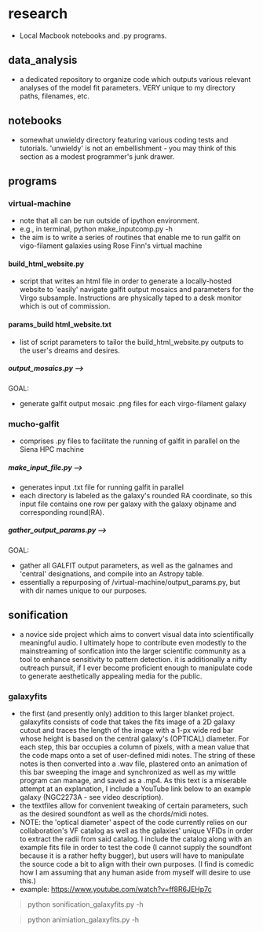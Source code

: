 # research
- Local Macbook notebooks and .py programs.

## data_analysis
- a dedicated repository to organize code which outputs various relevant analyses of the model fit parameters. VERY unique to my directory paths, filenames, etc.

## notebooks
- somewhat unwieldy directory featuring various coding tests and tutorials. 'unwieldy' is not an embellishment - you may think of this section as a modest programmer's junk drawer.

## programs

### virtual-machine
- note that all can be run outside of ipython environment. 
- e.g., in terminal, python make_inputcomp.py -h 
- the aim is to write a series of routines that enable me to run galfit on vigo-filament galaxies using Rose Finn's virtual machine

#### build_html_website.py
- script that writes an html file in order to generate a locally-hosted website to 'easily' navigate galfit output mosaics and parameters for the Virgo subsample. Instructions are physically taped to a desk monitor which is out of commission. 

#### params_build html_website.txt
- list of script parameters to tailor the build_html_website.py outputs to the user's dreams and desires.

##### output_mosaics.py -->
GOAL: 
- generate galfit output mosaic .png files for each virgo-filament galaxy 

### mucho-galfit
- comprises .py files to facilitate the running of galfit in parallel on the Siena HPC machine

##### make_input_file.py -->
- generates input .txt file for running galfit in parallel 
- each directory is labeled as the galaxy's rounded RA coordinate, so this input file contains one row per galaxy with the galaxy objname and corresponding round(RA). 

##### gather_output_params.py -->
GOAL:
- gather all GALFIT output parameters, as well as the galnames and 'central' designations, and compile into an Astropy table. 
- essentially a repurposing of /virtual-machine/output_params.py, but with dir names unique to our purposes. 





## sonification
- a novice side project which aims to convert visual data into scientifically meaningful audio. I ultimately hope to contribute even modestly to the mainstreaming of sonfication into the larger scientific community as a tool to enhance sensitivity to pattern detection. it is additionally a nifty outreach pursuit, if I ever become proficient enough to manipulate code to generate aesthetically appealing media for the public.

### galaxyfits
- the first (and presently only) addition to this larger blanket project. galaxyfits consists of code that takes the fits image of a 2D galaxy cutout and traces the length of the image with a 1-px wide red bar whose height is based on the central galaxy's (OPTICAL) diameter. For each step, this bar occupies a column of pixels, with a mean value that the code maps onto a set of user-defined midi notes. The string of these notes is then converted into a .wav file, plastered onto an animation of this bar sweeping the image and synchronized as well as my wittle program can manage, and saved as a .mp4. As this text is a miserable attempt at an explanation, I include a YouTube link below to an example galaxy (NGC2273A - see video description).
- the textfiles allow for convenient tweaking of certain parameters, such as the desired soundfont as well as the chords/midi notes. 
- NOTE: the 'optical diameter' aspect of the code currently relies on our collaboration's VF catalog as well as the galaxies' unique VFIDs in order to extract the radii from said catalog. I include the catalog along with an example fits file in order to test the code (I cannot supply the soundfont because it is a rather hefty bugger), but users will have to manipulate the source code a bit to align with their own purposes. (I find is comedic how I am assuming that any human aside from myself will desire to use this.)
- example: https://www.youtube.com/watch?v=ff8R6JEHp7c
> python sonification_galaxyfits.py -h

> python animiation_galaxyfits.py -h




































